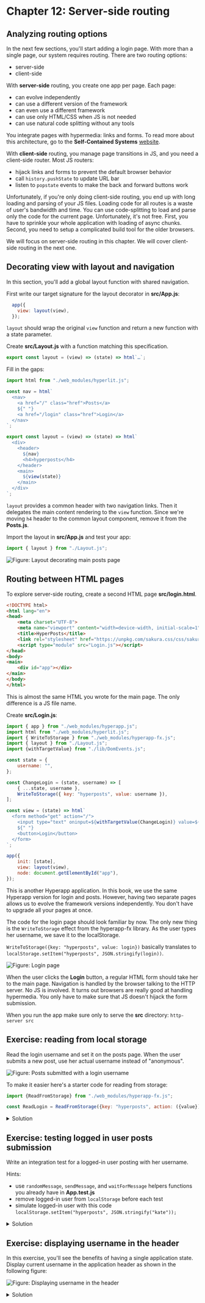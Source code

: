 # Chapter 12: Server-side routing

## Analyzing routing options

In the next few sections, you'll start adding a login page. With more than a single page, our system requires routing.
There are two routing options:
* server-side
* client-side

With **server-side** routing, you create one app per page. Each page:
* can evolve independently
* can use a different version of the framework
* can even use a different framework
* can use only HTML/CSS when JS is not needed
* can use natural code splitting without any tools

You integrate pages with hypermedia: links and forms. 
To read more about this architecture, go to the **Self-Contained Systems** [website](https://scs-architecture.org/).

With **client-side** routing, you manage page transitions in JS, and you need a client-side router. 
Most JS routers:
* hijack links and forms to prevent the default browser behavior
* call `history.pushState` to update URL bar
* listen to `popstate` events to make the back and forward buttons work

Unfortunately, if you're only doing client-side routing, you end up with long loading and parsing of your JS files. 
Loading code for all routes is a waste of user's bandwidth and time. 
You can use code-splitting to load and parse only the code for the current page. 
Unfortunately, it's not free. First, you have to sprinkle your whole application with loading of async chunks.
Second, you need to setup a complicated build tool for the older browsers.

We will focus on server-side routing in this chapter. We will cover client-side routing in the next one.


## Decorating view with layout and navigation

In this section, you'll add a global layout function with shared navigation.

First write our target signature for the layout decorator in **src/App.js**:
```js
  app({
    view: layout(view),
  });
```
`layout` should wrap the original `view` function and return a new function with a state parameter.

Create **src/Layout.js** with a function matching this specification.
```js
export const layout = (view) => (state) => html`…`;
```

Fill in the gaps:
```js
import html from "./web_modules/hyperlit.js";

const nav = html`
  <nav>
    <a href="/" class="href">Posts</a>
    ${" "} 
    <a href="/login" class="href">Login</a>
  </nav>
`;

export const layout = (view) => (state) => html`
  <div>
    <header>
      ${nav}
      <h4>hyperposts</h4>
    </header>
    <main>
      ${view(state)}
    </main>
  </div>
`;
```
`layout` provides a common header with two navigation links.
Then it delegates the main content rendering to the `view` function. 
Since we're moving `h4` header to the common layout component, remove it from the **Posts.js**.


Import the layout in **src/App.js** and test your app:
```js
import { layout } from "./Layout.js";
```

![Figure: Layout decorating main posts page](images/layout.png)

## Routing between HTML pages

To explore server-side routing, create a second HTML page **src/login.html**.

```html
<!DOCTYPE html>
<html lang="en">
<head>
    <meta charset="UTF-8">
    <meta name="viewport" content="width=device-width, initial-scale=1" />
    <title>HyperPosts</title>
    <link rel="stylesheet" href="https://unpkg.com/sakura.css/css/sakura.css" type="text/css">
    <script type="module" src="Login.js"></script>
</head>
<body>
<main>
    <div id="app"></div>
</main>
</body>
</html>
```
This is almost the same HTML you wrote for the main page. The only difference is a JS file name.

Create **src/Login.js**:
```js
import { app } from "./web_modules/hyperapp.js";
import html from "./web_modules/hyperlit.js";
import { WriteToStorage } from "./web_modules/hyperapp-fx.js";
import { layout } from "./Layout.js";
import {withTargetValue} from "./lib/DomEvents.js";

const state = {
    username: "",
};

const ChangeLogin = (state, username) => [
    { ...state, username },
    WriteToStorage({ key: "hyperposts", value: username }),
];

const view = (state) => html`
  <form method="get" action="/">
    <input type="text" oninput=${withTargetValue(ChangeLogin)} value=${state.username} />
    ${" "}
    <button>Login</button>
  </form>
`;

app({
    init: [state],
    view: layout(view),
    node: document.getElementById("app"),
});
```
This is another Hyperapp application. 
In this book, we use the same Hyperapp version for login and posts. However, having two separate pages allows us to evolve the framework versions independently. You don't have to upgrade all your pages at once.

The code for the login page should look familiar by now. 
The only new thing is the `WriteToStorage` effect from the hyperapp-fx library. 
As the user types her username, we save it to the localStorage. 

`WriteToStorage({key: "hyperposts", value: login})` basically translates to `localStorage.setItem("hyperposts", JSON.stringify(login))`.

![Figure: Login page](images/initial-login.png)

When the user clicks the **Login** button, a regular HTML form should take her to the main page.
Navigation is handled by the browser talking to the HTTP server. No JS is involved. 
It turns out browsers are really good at handling hypermedia.
You only have to make sure that JS doesn't hijack the form submission. 

When you run the app make sure only to serve the **src** directory: `http-server src`
 

## Exercise: reading from local storage

Read the login username and set it on the posts page. 
When the user submits a new post, use her actual username instead of "anonymous".

![Figure: Posts submitted with a login username](images/username.png)

To make it easier here's a starter code for reading from storage:
```js
import {ReadFromStorage} from "./web_modules/hyperapp-fx.js";

const ReadLogin = ReadFromStorage({key: "hyperposts", action: ({value}) => ...})
```

<details>
    <summary id="reading_local_storage">Solution</summary>

```js
import { ReadFromStorage } from "./web_modules/hyperapp-fx.js";

export const state = {
  ...
  username: "anonymous",
};

export const AddPost = (state, id) => {
  ...
    const newPost = {
      id,
      username: state.username,
      body: state.currentPostText,
    };
  ...  
};

const SetUsername = (state, { value }) =>
  value ? { ...state, username: value } : state;

const ReadUsername = ReadFromStorage({
  key: "hyperposts",
  action: SetUsername,
});

export const init = [state, LoadLatestPosts, ReadUsername];
```

</details>

## Exercise: testing logged in user posts submission

Write an integration test for a logged-in user posting with her username.

Hints:
* use `randomMessage`, `sendMessage`, and `waitForMessage` helpers functions you already have in **App.test.js**
* remove logged-in user from `localStorage` before each test
* simulate logged-in user with this code `localStorage.setItem("hyperposts", JSON.stringify("kate"));`

<details>
    <summary id="logged_in_posts">Solution</summary>

```js
  beforeEach(function () {
    container().innerHTML = "";
    localStorage.removeItem("hyperposts");
  });

  it("Add a post as logged in user", async () => {
    localStorage.setItem("hyperposts", JSON.stringify("kate"));
    start();
    const newMessage = randomMessage();

    await sendMessage(newMessage);

    await waitForMessage(`@kate ${newMessage}`);
  });
```

</details>

## Exercise: displaying username in the header

In this exercise, you'll see the benefits of having a single application state.
Display current username in the application header as shown in the following figure:

![Figure: Displaying username in the header](images/username-header.png)

<details>
    <summary id="displaying_username_in_header">Solution</summary>

**Layout.js**
```js
export const layout = (view) => (state) => html`
  <div>
    <header>
      ${nav}
      <h4>@${state.username} hyperposts</h4>
    </header>
    <main>
      ${view(state)}
    </main>
  </div>
`;
```

The single application state approach also shines when you need to persist your entire state to localStorage or some remote API.

</details>